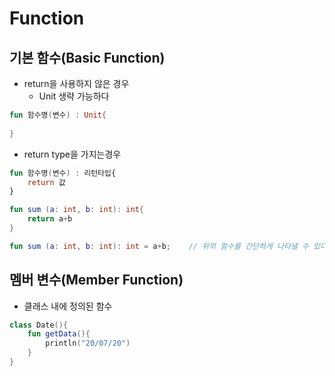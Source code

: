 # Function

## 기본 함수(Basic Function)

* return을 사용하지 않은 경우
  * Unit 생략 가능하다

```kotlin
fun 함수명(변수) : Unit{
    
}
```

* return type을 가지는경우 

```kotlin
fun 함수명(변수) : 리턴타입{
    return 값
}

fun sum (a: int, b: int): int{
    return a+b
}

fun sum (a: int, b: int): int = a+b;    // 위의 함수를 간단하게 나타낼 수 있다.
```



## 멤버 변수(Member Function)

* 클래스 내에 정의된 함수

```kotlin
class Date(){
    fun getData(){
        println("20/07/20")
    }
}
```




